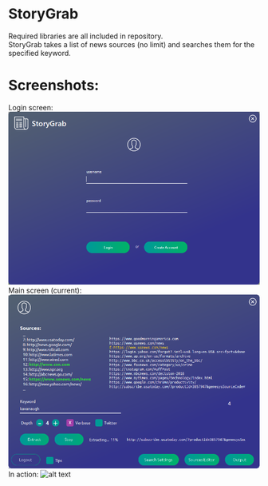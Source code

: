 # StoryGrab
Required libraries are all included in repository. <br>
StoryGrab takes a list of news sources (no limit) and searches them for the specified keyword.

# Screenshots: 
Login screen:
![alt text](screenshots/sglogin.PNG "Login screen")
Main screen (current):
![alt text](screenshots/sgmainwcolor.png "Main screen") 
In action:
![alt text](screenshots/op.gif)
